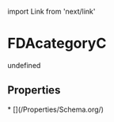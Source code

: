 import Link from 'next/link'
# FDAcategoryC

undefined

## Properties

<Grid>
* [](/Properties/Schema.org/)

</Grid>

